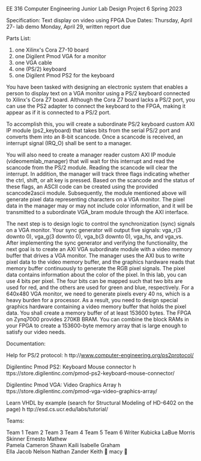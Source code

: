 EE 316 Computer Engineering Junior Lab Design Project 6
Spring 2023


Specification: Text display on video using FPGA Due Dates:	Thursday, April 27- lab demo
                         Monday, April 29, written report due


Parts List:

1.	one Xilinx's Cora Z7-10 board
2.	one Digilent Pmod VGA for a monitor
3.	one VGA cable
4.	one (PS/2) keyboard
5.	one Digilent Pmod PS2 for the keyboard


You have been tasked with designing an electronic system that enables a person to display text on a VGA monitor using a PS/2 keyboard connected to Xilinx's Cora Z7 board. Although the Cora Z7 board lacks a PS/2 port, you can use the PS2 adapter to connect the keyboard to the FPGA, making it appear as if it is connected to a PS/2 port.

To accomplish this, you will create a subordinate PS/2 keyboard custom AXI IP module (ps2_keyboard) that takes bits from the serial PS/2 port and converts them into an 8-bit scancode. Once a scancode is received, an interrupt signal (IRQ_O) shall be sent to a manager. 

You will also need to create a manager reader custom AXI IP module (videomemlab_manager) that will wait for this interrupt and read the scancode from the PS/2 module. Reading the scancode will clear the interrupt. In addition, the manager will track three flags indicating whether the ctrl, shift, or alt key is pressed. Based on the scancode and the status of these flags, an ASCII code can be created using the provided scancode2ascii module. Subsequently, the module mentioned above will generate pixel data representing characters on a VGA monitor. The pixel data in the manager may or may not include color information, and it will be transmitted to a subordinate VGA_bram module through the AXI interface.

The next step is to design logic to control the synchronization (sync) signals on a VGA monitor. Your sync generator will output five signals: vga_r(3 downto 0), vga_g(3 downto 0), vga_b(3 downto 0), vga_hs, and vga_vs. After implementing the sync generator and verifying the functionality, the next goal is to create an AXI VGA subordinate module with a video memory buffer that drives a VGA monitor. The manager uses the AXI bus to write pixel data to the video memory buffer, and the graphics hardware reads that memory buffer continuously to generate the RGB pixel signals. The pixel data contains information about the color of the pixel. In this lab, you can use 4 bits per pixel. The four bits can be mapped such that two bits are used for red, and the others are used for green and blue, respectively. For a 640x480 VGA monitor, we need to generate pixels every 40 ns, which is a heavy burden for a processor. As a result, you need to design special graphics hardware containing a video memory buffer that holds the pixel data. You shall create a memory buffer of at least 153600 bytes. The FPGA on Zynq7000 provides 270KB BRAM. You can combine the block RAMs in your FPGA to create a 153600-byte memory array that is large enough to satisfy our video needs.

  Documentation:

Help for PS/2 protocol:
h ttp://www.computer-engineering.org/ps2protocol/

Digilentinc Pmod PS2: Keyboard Mouse connector
h ttps://store.digilentinc.com/pmod-ps2-keyboard-mouse-connector/

Digilentinc Pmod VGA: Video Graphics Array
h ttps://store.digilentinc.com/pmod-vga-video-graphics-array/

Learn VHDL by example (search for Structural Modeling of HD-6402 on the page) h ttp://esd.cs.ucr.edu/labs/tutorial/


Teams:

Team 1	Team 2	Team 3	Team 4	Team 5	Team 6	Writer
Kubicka	LaBue	Morris	Skinner	Ernesto	Mathew	 
Pamela	Cameron	Shawn	Kaili	Isabelle	Graham	 
Ella	Jacob	Nelson	Nathan	Zander	Keith	
 	 	 	macy	 	 	


